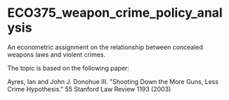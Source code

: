 # ECO375_weapon_crime_policy_analysis
An econometric assignment on the relationship between concealed weapons laws and violent crimes.

The topic is based on the following paper:

Ayres, Ian and John J. Donohue III. "Shooting Down the More Guns, Less Crime Hypothesis." 55 
Stanford Law Review 1193 (2003)

